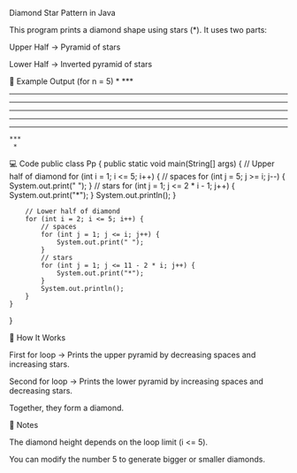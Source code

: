 Diamond Star Pattern in Java

This program prints a diamond shape using stars (*).
It uses two parts:

Upper Half → Pyramid of stars

Lower Half → Inverted pyramid of stars

📌 Example Output (for n = 5)
     *
    ***
   *****
  *******
 *********
  *******
   *****
    ***
     *

💻 Code
public class Pp {
    public static void main(String[] args) {
        // Upper half of diamond
        for (int i = 1; i <= 5; i++) {
            // spaces
            for (int j = 5; j >= i; j--) {
                System.out.print(" ");
            }
            // stars
            for (int j = 1; j <= 2 * i - 1; j++) {
                System.out.print("*");
            }
            System.out.println();
        }

        // Lower half of diamond
        for (int i = 2; i <= 5; i++) {
            // spaces
            for (int j = 1; j <= i; j++) {
                System.out.print(" ");
            }
            // stars
            for (int j = 1; j <= 11 - 2 * i; j++) {
                System.out.print("*");
            }
            System.out.println();
        }
    }
}

🚀 How It Works

First for loop → Prints the upper pyramid by decreasing spaces and increasing stars.

Second for loop → Prints the lower pyramid by increasing spaces and decreasing stars.

Together, they form a diamond.

📝 Notes

The diamond height depends on the loop limit (i <= 5).

You can modify the number 5 to generate bigger or smaller diamonds.
